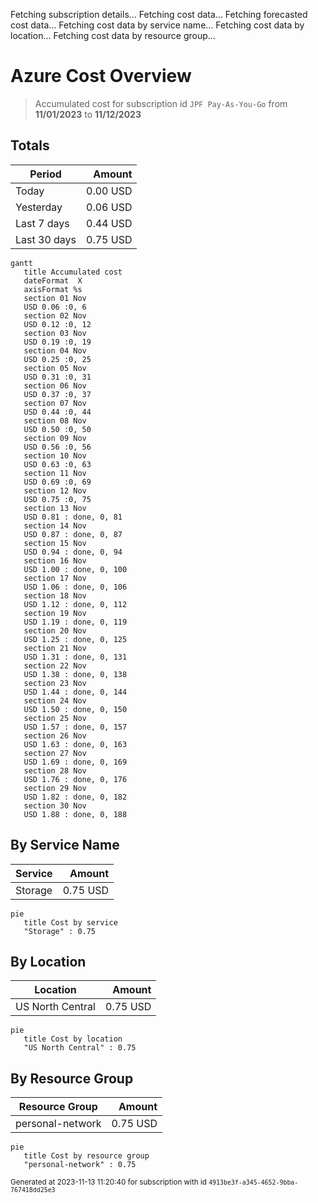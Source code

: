 Fetching subscription details...
Fetching cost data...
Fetching forecasted cost data...
Fetching cost data by service name...
Fetching cost data by location...
Fetching cost data by resource group...
# Azure Cost Overview

> Accumulated cost for subscription id `JPF Pay-As-You-Go` from **11/01/2023** to **11/12/2023**

## Totals

|Period|Amount|
|---|---:|
|Today|0.00 USD|
|Yesterday|0.06 USD|
|Last 7 days|0.44 USD|
|Last 30 days|0.75 USD|

```mermaid
gantt
   title Accumulated cost
   dateFormat  X
   axisFormat %s
   section 01 Nov
   USD 0.06 :0, 6
   section 02 Nov
   USD 0.12 :0, 12
   section 03 Nov
   USD 0.19 :0, 19
   section 04 Nov
   USD 0.25 :0, 25
   section 05 Nov
   USD 0.31 :0, 31
   section 06 Nov
   USD 0.37 :0, 37
   section 07 Nov
   USD 0.44 :0, 44
   section 08 Nov
   USD 0.50 :0, 50
   section 09 Nov
   USD 0.56 :0, 56
   section 10 Nov
   USD 0.63 :0, 63
   section 11 Nov
   USD 0.69 :0, 69
   section 12 Nov
   USD 0.75 :0, 75
   section 13 Nov
   USD 0.81 : done, 0, 81
   section 14 Nov
   USD 0.87 : done, 0, 87
   section 15 Nov
   USD 0.94 : done, 0, 94
   section 16 Nov
   USD 1.00 : done, 0, 100
   section 17 Nov
   USD 1.06 : done, 0, 106
   section 18 Nov
   USD 1.12 : done, 0, 112
   section 19 Nov
   USD 1.19 : done, 0, 119
   section 20 Nov
   USD 1.25 : done, 0, 125
   section 21 Nov
   USD 1.31 : done, 0, 131
   section 22 Nov
   USD 1.38 : done, 0, 138
   section 23 Nov
   USD 1.44 : done, 0, 144
   section 24 Nov
   USD 1.50 : done, 0, 150
   section 25 Nov
   USD 1.57 : done, 0, 157
   section 26 Nov
   USD 1.63 : done, 0, 163
   section 27 Nov
   USD 1.69 : done, 0, 169
   section 28 Nov
   USD 1.76 : done, 0, 176
   section 29 Nov
   USD 1.82 : done, 0, 182
   section 30 Nov
   USD 1.88 : done, 0, 188
```

## By Service Name

|Service|Amount|
|---|---:|
|Storage|0.75 USD|

```mermaid
pie
   title Cost by service
   "Storage" : 0.75
```

## By Location

|Location|Amount|
|---|---:|
|US North Central|0.75 USD|

```mermaid
pie
   title Cost by location
   "US North Central" : 0.75
```

## By Resource Group

|Resource Group|Amount|
|---|---:|
|personal-network|0.75 USD|

```mermaid
pie
   title Cost by resource group
   "personal-network" : 0.75
```

<sup>Generated at 2023-11-13 11:20:40 for subscription with id `4913be3f-a345-4652-9bba-767418dd25e3`</sup>

